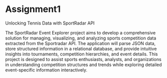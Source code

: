 # Assignment1
Unlocking Tennis Data with SportRadar API


The SportRadar Event Explorer project aims to develop a comprehensive solution for managing, visualizing, and analyzing sports competition data extracted from the Sportradar API. The application will parse JSON data, store structured information in a relational database, and provide intuitive insights into tournaments, competition hierarchies, and event details. This project is designed to assist sports enthusiasts, analysts, and organizations in understanding competition structures and trends while exploring detailed event-specific information interactively.
